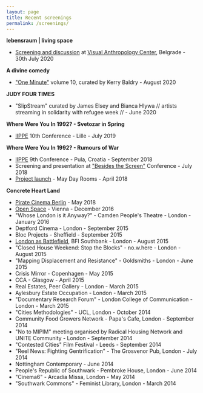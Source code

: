 ```yaml
---
layout: page
title: Recent screenings
permalink: /screenings/
---
```


**lebensraum | living space**  
- [Screening and discussion](https://www.facebook.com/events/3367177669984542/) at [Visual Anthropology Center](https://visualanthropologycenter.com/), Belgrade - 30th July 2020

**A divine comedy**
- ["One Minute"](http://oneminuteartistfilms.blogspot.com/2020/07/one-minute-volume-ten.html) volume 10, curated by Kerry Baldry - August 2020  

**JUDY FOUR TIMES**   
- "SlipStream" curated by James Elsey and Bianca Hlywa // artists streaming in solidarity with refugee week //  - June 2020  

**Where Were You In 1992? - Svetozar in Spring**  
- [IIPPE](http://iippe.org/) 10th Conference - Lille - July 2019  

**Where Were You In 1992? - Rumours of War**  
- [IIPPE](http://iippe.org/) 9th Conference - Pula, Croatia - September 2018  
- Screening and presentation at ["Besides the Screen"](http://besidesthescreen.com/) Conference - July 2018  
- [Project launch](https://maydayrooms.org/event/where-were-you-in-1992/) - May Day Rooms - April 2018  

**Concrete Heart Land**  
- [Pirate Cinema Berlin](https://piratecinema.org/screenings) - May 2018  
- [Open Space](http://www.openspace-zkp.org/2013/en/about.php) - Vienna - December 2016   
- "Whose London is it Anyway?" - Camden People's Theatre - London - January 2016  
- Deptford Cinema - London - September 2015  
- Bloc Projects - Sheffield - September 2015  
- [London as Battlefield](https://www.youtube.com/watch?v=Prdd9fshBn0), BFI Southbank - London - August 2015  
- "Closed House Weekend: Stop the Blocks" - no.w.here - London - August 2015   
- "Mapping Displacement and Resistance" - Goldsmiths - London - June 2015  
- Crisis Mirror - Copenhagen - May 2015  
- CCA - Glasgow - April 2015  
- Real Estates, Peer Gallery - London - March 2015  
- Aylesbury Estate Occupation - London - March 2015  
- "Documentary Research Forum" - London College of Communication - London - March 2015  
- "Cities Methodologies" - UCL, London - October 2014  
- Community Food Growers Network - Papa's Cafe, London - September 2014  
- "No to MIPIM" meeting organised by Radical Housing Network and UNITE Community - London - September 2014  
- "Contested Cities" Film Festival - Leeds - September 2014  
- "Reel News: Fighting Gentrification" - The Grosvenor Pub, London - July 2014  
- Nottingham Contemporary - June 2014  
- People's Republic of Southwark - Pembroke House, London - June 2014  
- "Cinema6" - Arcadia Missa, London - May 2014  
- "Southwark Commons" - Feminist Library, London - March 2014  

